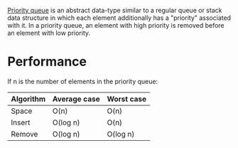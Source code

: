 [Priority queue](https://en.wikipedia.org/wiki/Priority_queue) is an abstract data-type similar to a regular queue or stack data structure in which each element additionally has a "priority" associated with it. In a priority queue, an element with high priority is removed before an element with low priority.

# Performance
If n is the number of elements in the priority queue:

Algorithm  | Average case | Worst case
---------- | -------      | ----------
Space	     | O(n)	        | O(n)
Insert	   | O(log n)	    | O(n)
Remove	   | O(log n)	    | O(log n)
